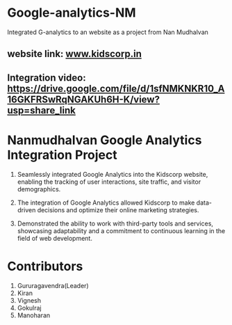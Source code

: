 # Google-analytics-NM
Integrated G-analytics to an website as a project from Nan Mudhalvan
## website link: www.kidscorp.in
## Integration video: https://drive.google.com/file/d/1sfNMKNKR10_A16GKFRSwRqNGAKUh6H-K/view?usp=share_link
# Nanmudhalvan Google Analytics Integration Project

  1. Seamlessly integrated Google Analytics into the Kidscorp website, enabling the tracking of user interactions, site traffic, and visitor demographics.

  2. The integration of Google Analytics allowed Kidscorp to make data-driven decisions and optimize their online marketing strategies.

  3. Demonstrated the ability to work with third-party tools and services, showcasing adaptability and a commitment to continuous learning in the field of web development.


# Contributors
  1. Gururagavendra(Leader)
  2. Kiran
  3. Vignesh
  4. Gokulraj
  5. Manoharan

